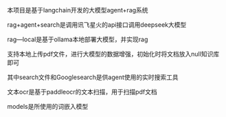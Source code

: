 本项目是基于langchain开发的大模型agent+rag系统

rag+agent+search是调用讯飞星火的api接口调用deepseek大模型

rag—local是基于ollama本地部署大模型，并实现rag

支持本地上传pdf文件，进行大模型的数据增强，初始化时将文档放入null知识库即可

其中search文件和Googlesearch是供agent使用的实时搜索工具

文本ocr是基于paddleocr的文本扫描，用于扫描pdf文档

models是所使用的词嵌入模型
